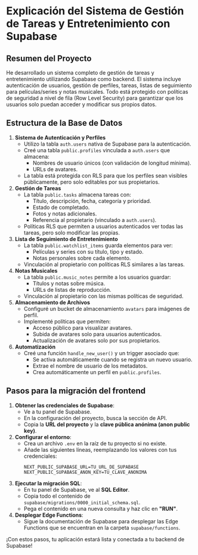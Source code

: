 # Explicación del Sistema de Gestión de Tareas y Entretenimiento con Supabase

## Resumen del Proyecto
He desarrollado un sistema completo de gestión de tareas y entretenimiento utilizando Supabase como backend. El sistema incluye autenticación de usuarios, gestión de perfiles, tareas, listas de seguimiento para películas/series y notas musicales. Todo está protegido con políticas de seguridad a nivel de fila (Row Level Security) para garantizar que los usuarios solo puedan acceder y modificar sus propios datos.

## Estructura de la Base de Datos
1. **Sistema de Autenticación y Perfiles**
   - Utilizo la tabla `auth.users` nativa de Supabase para la autenticación.
   - Creé una tabla `public.profiles` vinculada a `auth.users` que almacena:
     - Nombres de usuario únicos (con validación de longitud mínima).
     - URLs de avatares.
   - La tabla está protegida con RLS para que los perfiles sean visibles públicamente, pero solo editables por sus propietarios.
2. **Gestión de Tareas**
   - La tabla `public.tasks` almacena tareas con:
     - Título, descripción, fecha, categoría y prioridad.
     - Estado de completado.
     - Fotos y notas adicionales.
     - Referencia al propietario (vinculado a `auth.users`).
   - Políticas RLS que permiten a usuarios autenticados ver todas las tareas, pero solo modificar las propias.
3. **Lista de Seguimiento de Entretenimiento**
   - La tabla `public.watchlist_items` guarda elementos para ver:
     - Películas y series con su título, tipo y estado.
     - Notas personales sobre cada elemento.
   - Vinculación al propietario con políticas RLS similares a las tareas.
4. **Notas Musicales**
   - La tabla `public.music_notes` permite a los usuarios guardar:
     - Títulos y notas sobre música.
     - URLs de listas de reproducción.
   - Vinculación al propietario con las mismas políticas de seguridad.
5. **Almacenamiento de Archivos**
   - Configuré un bucket de almacenamiento `avatars` para imágenes de perfil.
   - Implementé políticas que permiten:
     - Acceso público para visualizar avatares.
     - Subida de avatares solo para usuarios autenticados.
     - Actualización de avatares solo por sus propietarios.
6. **Automatización**
   - Creé una función `handle_new_user()` y un trigger asociado que:
     - Se activa automáticamente cuando se registra un nuevo usuario.
     - Extrae el nombre de usuario de los metadatos.
     - Crea automáticamente un perfil en `public.profiles`.

## Pasos para la migración del frontend

1.  **Obtener las credenciales de Supabase**:
    *   Ve a tu panel de Supabase.
    *   En la configuración del proyecto, busca la sección de API.
    *   Copia la **URL del proyecto** y la **clave pública anónima (anon public key)**.
2.  **Configurar el entorno**:
    *   Crea un archivo `.env` en la raíz de tu proyecto si no existe.
    *   Añade las siguientes líneas, reemplazando los valores con tus credenciales:
        ```
        NEXT_PUBLIC_SUPABASE_URL=TU_URL_DE_SUPABASE
        NEXT_PUBLIC_SUPABASE_ANON_KEY=TU_CLAVE_ANONIMA
        ```
3.  **Ejecutar la migración SQL**:
    *   En tu panel de Supabase, ve al **SQL Editor**.
    *   Copia todo el contenido de `supabase/migrations/0000_initial_schema.sql`.
    *   Pega el contenido en una nueva consulta y haz clic en **"RUN"**.
4. **Desplegar Edge Functions**:
   * Sigue la documentación de Supabase para desplegar las Edge Functions que se encuentran en la carpeta `supabase/functions`.

¡Con estos pasos, tu aplicación estará lista y conectada a tu backend de Supabase!
